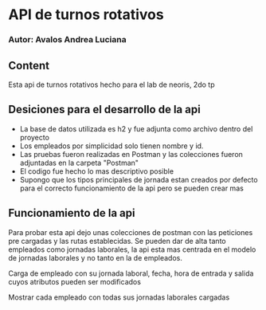 # API de turnos rotativos
### Autor: Avalos Andrea Luciana

## Content

Esta api de turnos rotativos hecho para el lab de neoris, 2do tp 

## Desiciones para el desarrollo de la api
* La base de datos utilizada es h2 y fue adjunta como archivo dentro del proyecto
* Los empleados por simplicidad solo tienen nombre y id.
* Las pruebas fueron realizadas en Postman y las colecciones fueron adjuntadas en la carpeta "Postman"
* El codigo fue hecho lo mas descriptivo posible
* Supongo que los tipos principales de jornada estan creados por defecto para el correcto funcionamiento de la api pero se pueden crear mas

## Funcionamiento de la api
Para probar esta api dejo unas colecciones de postman con las peticiones pre cargadas y las rutas establecidas. 
Se pueden dar de alta tanto empleados como jornadas laborales, la api esta mas centrada en el modelo de 
jornadas laborales y no tanto en la de empleados. 

Carga de empleado con su jornada laboral, fecha, hora de entrada y salida
cuyos atributos pueden ser modificados

Mostrar cada empleado con todas sus jornadas laborales cargadas
